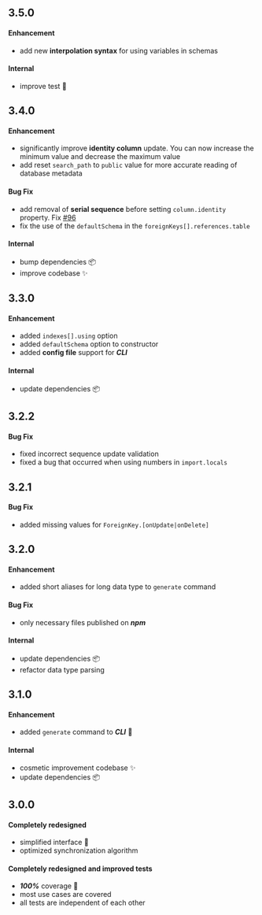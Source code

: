 ## 3.5.0

#### Enhancement

- add new **interpolation syntax** for using variables in schemas

#### Internal

- improve test :gem:

## 3.4.0

#### Enhancement

- significantly improve **identity column** update. You can now increase the minimum value and decrease the maximum value
- add reset `search_path` to `public` value for more accurate reading of database metadata

#### Bug Fix

- add removal of **serial sequence** before setting `column.identity` property. Fix [#96](https://github.com/multum/pg-differ/issues/96)
- fix the use of the `defaultSchema` in the `foreignKeys[].references.table`

#### Internal

- bump dependencies :package:
- improve codebase :sparkles:

## 3.3.0

#### Enhancement

- added `indexes[].using` option
- added `defaultSchema` option to constructor
- added **config file** support for **_CLI_**

#### Internal

- update dependencies :package:

## 3.2.2

#### Bug Fix

- fixed incorrect sequence update validation
- fixed a bug that occurred when using numbers in `import.locals`

## 3.2.1

#### Bug Fix

- added missing values for `ForeignKey.[onUpdate|onDelete]`

## 3.2.0

#### Enhancement

- added short aliases for long data type to `generate` command

#### Bug Fix

- only necessary files published on **_npm_**

#### Internal

- update dependencies :package:
- refactor data type parsing

## 3.1.0

#### Enhancement

- added `generate` command to **_CLI_** :tada:

#### Internal

- cosmetic improvement codebase :sparkles:
- update dependencies :package:

## 3.0.0

#### Completely redesigned

- simplified interface :gem:
- optimized synchronization algorithm

#### Completely redesigned and improved tests

- _**100%**_ coverage :tada:
- most use cases are covered
- all tests are independent of each other
